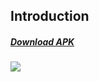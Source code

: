 ## Introduction

##### [Download APK](https://drive.google.com/open?id=1Rh1UplaZayfbkn1N1MeLLDGt42-CaPUd)

![](https://i.imgur.com/UoBF91V.png)

